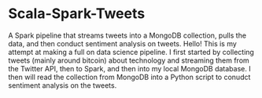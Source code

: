 # Scala-Spark-Tweets
A Spark pipeline that streams tweets into a MongoDB collection, pulls the data, and then conduct sentiment analysis on tweets.
Hello! This is my attempt at making a full on data science pipeline. I first started by collecting tweets (mainly around bitcoin) about technology
and streaming them from the Twitter API, then to Spark, and then into my local MongoDB database. I then will read the collection from
MongoDB into a Python script to conudct sentiment analysis on the tweets.
